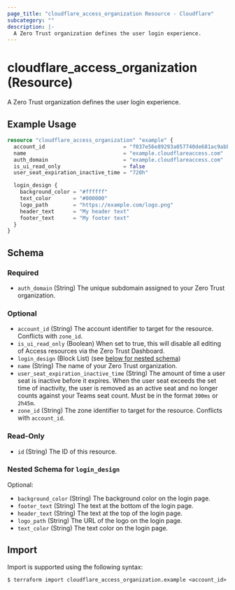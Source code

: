 ```yaml
---
page_title: "cloudflare_access_organization Resource - Cloudflare"
subcategory: ""
description: |-
  A Zero Trust organization defines the user login experience.
---
```


# cloudflare_access_organization (Resource)

A Zero Trust organization defines the user login experience.

## Example Usage

```terraform
resource "cloudflare_access_organization" "example" {
  account_id                         = "f037e56e89293a057740de681ac9abbe"
  name                               = "example.cloudflareaccess.com"
  auth_domain                        = "example.cloudflareaccess.com"
  is_ui_read_only                    = false
  user_seat_expiration_inactive_time = "720h"

  login_design {
    background_color = "#ffffff"
    text_color       = "#000000"
    logo_path        = "https://example.com/logo.png"
    header_text      = "My header text"
    footer_text      = "My footer text"
  }
}
```
<!-- schema generated by tfplugindocs -->
## Schema

### Required

- `auth_domain` (String) The unique subdomain assigned to your Zero Trust organization.

### Optional

- `account_id` (String) The account identifier to target for the resource. Conflicts with `zone_id`.
- `is_ui_read_only` (Boolean) When set to true, this will disable all editing of Access resources via the Zero Trust Dashboard.
- `login_design` (Block List) (see [below for nested schema](#nestedblock--login_design))
- `name` (String) The name of your Zero Trust organization.
- `user_seat_expiration_inactive_time` (String) The amount of time a user seat is inactive before it expires. When the user seat exceeds the set time of inactivity, the user is removed as an active seat and no longer counts against your Teams seat count. Must be in the format `300ms` or `2h45m`.
- `zone_id` (String) The zone identifier to target for the resource. Conflicts with `account_id`.

### Read-Only

- `id` (String) The ID of this resource.

<a id="nestedblock--login_design"></a>
### Nested Schema for `login_design`

Optional:

- `background_color` (String) The background color on the login page.
- `footer_text` (String) The text at the bottom of the login page.
- `header_text` (String) The text at the top of the login page.
- `logo_path` (String) The URL of the logo on the login page.
- `text_color` (String) The text color on the login page.

## Import

Import is supported using the following syntax:

```shell
$ terraform import cloudflare_access_organization.example <account_id>
```
